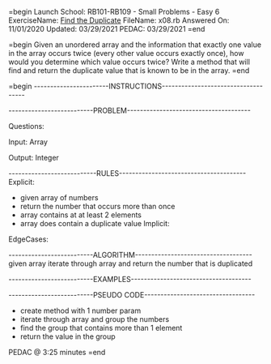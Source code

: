 =begin
Launch School: RB101-RB109 - Small Problems - Easy 6
ExerciseName: [Find the Duplicate](https://launchschool.com/exercises/fc74794d)
FileName: x08.rb
Answered On: 11/01/2020
Updated: 03/29/2021
PEDAC: 03/29/2021
=end

=begin
  Given an unordered array and the information that exactly one value in the 
  array occurs twice (every other value occurs exactly once), how would you 
  determine which value occurs twice? Write a method that will find and return 
  the duplicate value that is known to be in the array.
=end

=begin
-----------------------INSTRUCTIONS------------------------------------

--------------------------PROBLEM--------------------------------------

Questions:

Input: Array

Output: Integer

---------------------------RULES---------------------------------------
Explicit: 
  - given array of numbers
  - return the number that occurs more than once
  - array contains at at least 2 elements
  - array does contain a duplicate value
Implicit: 

EdgeCases:


--------------------------ALGORITHM------------------------------------
given array iterate through array and return the number that is duplicated


--------------------------EXAMPLES-------------------------------------



--------------------------PSEUDO CODE----------------------------------
- create method with 1 number param
- iterate through array and group the numbers
- find the group that contains more than 1 element
- return the value in the group

PEDAC @ 3:25 minutes
=end